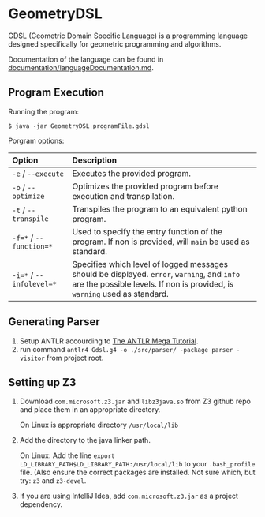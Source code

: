 # GeometryDSL

GDSL (Geometric Domain Specific Language) is a programming language designed specifically for geometric programming and algorithms.

Documentation of the language can be found in [documentation/languageDocumentation.md](documentation/languageDocumentation.md).

## Program Execution
Running the program: 

```
$ java -jar GeometryDSL programFile.gdsl
```

Porgram options:

| Option                   | Description |
|:---                      |:---         |
| `-e` / `--execute`       | Executes the provided program. |
| `-o` / `--optimize`      | Optimizes the provided program before execution and transpilation. |
| `-t` / `--transpile`     | Transpiles the program to an equivalent python program. |
| `-f=*` / `--function=*`  | Used to specify the entry function of the program. If non is provided, will `main` be used as standard. |
| `-i=*` / `--infolevel=*` | Specifies which level of logged messages should be displayed. `error`, `warning`, and `info` are the possible levels. If non is provided, is `warning` used as standard. |

## Generating Parser
1. Setup ANTLR accourding to [The ANTLR Mega Tutorial](https://tomassetti.me/antlr-mega-tutorial).
2. run command `antlr4 Gdsl.g4 -o ./src/parser/ -package parser -visitor` from project root.

## Setting up Z3
1. Download `com.microsoft.z3.jar` and `libz3java.so` from Z3 github repo and place them in an appropriate directory.

    On Linux is appropriate directory `/usr/local/lib`
    
2. Add the directory to the java linker path.
    
    On Linux: Add the line `export LD_LIBRARY_PATH$LD_LIBRARY_PATH:/usr/local/lib` to your `.bash_profile` file.
    (Also ensure the correct packages are installed.
    Not sure which, but try: `z3` and `z3-devel`.
    
3. If you are using IntelliJ Idea, add `com.microsoft.z3.jar` as a project dependency.
